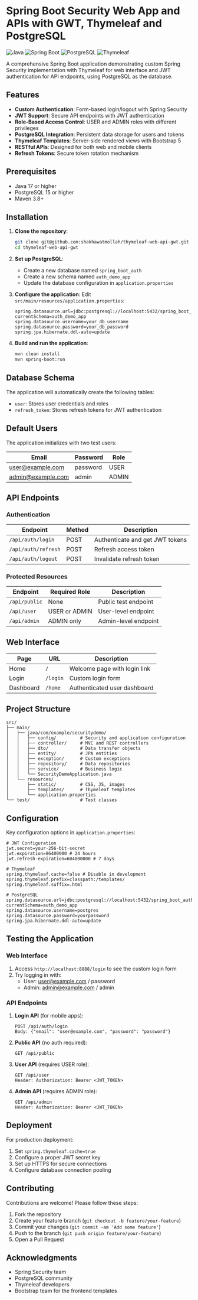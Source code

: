# Spring Boot Security Web App and APIs with GWT, Thymeleaf and PostgreSQL

![Java](https://img.shields.io/badge/Java-17-blue)
![Spring Boot](https://img.shields.io/badge/Spring%20Boot-3.4.0-green)
![PostgreSQL](https://img.shields.io/badge/PostgreSQL-15-blue)
![Thymeleaf](https://img.shields.io/badge/Thymeleaf-3.1-orange)

A comprehensive Spring Boot application demonstrating custom Spring Security implementation with Thymeleaf for web interface and JWT authentication for API endpoints, using PostgreSQL as the database.

## Features

- **Custom Authentication**: Form-based login/logout with Spring Security
- **JWT Support**: Secure API endpoints with JWT authentication
- **Role-Based Access Control**: USER and ADMIN roles with different privileges
- **PostgreSQL Integration**: Persistent data storage for users and tokens
- **Thymeleaf Templates**: Server-side rendered views with Bootstrap 5
- **RESTful APIs**: Designed for both web and mobile clients
- **Refresh Tokens**: Secure token rotation mechanism

## Prerequisites

- Java 17 or higher
- PostgreSQL 15 or higher
- Maven 3.8+

## Installation

1. **Clone the repository**:
   ```bash
   git clone git@github.com:shakhawatmollah/thymeleaf-web-api-gwt.git
   cd thymeleaf-web-api-gwt
   ```

2. **Set up PostgreSQL**:
   - Create a new database named `spring_boot_auth`
   - Create a new schema named `auth_demo_app`
   - Update the database configuration in `application.properties`

3. **Configure the application**:
   Edit `src/main/resources/application.properties`:
   ```properties
   spring.datasource.url=jdbc:postgresql://localhost:5432/spring_boot_auth?currentSchema=auth_demo_app
   spring.datasource.username=your_db_username
   spring.datasource.password=your_db_password
   spring.jpa.hibernate.ddl-auto=update
   ```

4. **Build and run the application**:
   ```bash
   mvn clean install
   mvn spring-boot:run
   ```

## Database Schema

The application will automatically create the following tables:

- `user`: Stores user credentials and roles
- `refresh_token`: Stores refresh tokens for JWT authentication

## Default Users

The application initializes with two test users:

| Email             | Password | Role  |
|-------------------|----------|-------|
| user@example.com  | password | USER  |
| admin@example.com | admin    | ADMIN |

## API Endpoints

### Authentication

| Endpoint          | Method | Description                     |
|-------------------|--------|---------------------------------|
| `/api/auth/login` | POST   | Authenticate and get JWT tokens |
| `/api/auth/refresh` | POST   | Refresh access token            |
| `/api/auth/logout` | POST   | Invalidate refresh token        |

### Protected Resources

| Endpoint       | Required Role | Description             |
|----------------|---------------|-------------------------|
| `/api/public`  | None          | Public test endpoint    |
| `/api/user`    | USER or ADMIN | User-level endpoint     |
| `/api/admin`   | ADMIN only    | Admin-level endpoint    |

## Web Interface

| Page      | URL          | Description                     |
|-----------|--------------|---------------------------------|
| Home      | `/`          | Welcome page with login link    |
| Login     | `/login`     | Custom login form               |
| Dashboard | `/home`      | Authenticated user dashboard    |

## Project Structure

```
src/
├── main/
│   ├── java/com/example/securitydemo/
│   │   ├── config/         # Security and application configuration
│   │   ├── controller/     # MVC and REST controllers
│   │   ├── dto/            # Data transfer objects
│   │   ├── entity/         # JPA entities
│   │   ├── exception/      # Custom exceptions
│   │   ├── repository/     # Data repositories
│   │   ├── service/        # Business logic
│   │   └── SecurityDemoApplication.java
│   └── resources/
│       ├── static/         # CSS, JS, images
│       ├── templates/      # Thymeleaf templates
│       └── application.properties
└── test/                   # Test classes
```

## Configuration

Key configuration options in `application.properties`:

```properties
# JWT Configuration
jwt.secret=your-256-bit-secret
jwt.expiration=86400000 # 24 hours
jwt.refresh-expiration=604800000 # 7 days

# Thymeleaf
spring.thymeleaf.cache=false # Disable in development
spring.thymeleaf.prefix=classpath:/templates/
spring.thymeleaf.suffix=.html

# PostgreSQL
spring.datasource.url=jdbc:postgresql://localhost:5432/spring_boot_auth?currentSchema=auth_demo_app
spring.datasource.username=postgres
spring.datasource.password=yourpassword
spring.jpa.hibernate.ddl-auto=update
```

## Testing the Application

### Web Interface
1. Access `http://localhost:8888/login` to see the custom login form
2. Try logging in with:
   - User: user@example.com / password
   - Admin: admin@example.com / admin

### API Endpoints
1. **Login API** (for mobile apps):
   ```
   POST /api/auth/login
   Body: {"email": "user@example.com", "password": "password"}
   ```

2. **Public API** (no auth required):
   ```
   GET /api/public
   ```

3. **User API** (requires USER role):
   ```
   GET /api/user
   Header: Authorization: Bearer <JWT_TOKEN>
   ```

4. **Admin API** (requires ADMIN role):
   ```
   GET /api/admin
   Header: Authorization: Bearer <JWT_TOKEN>

## Deployment

For production deployment:

1. Set `spring.thymeleaf.cache=true`
2. Configure a proper JWT secret key
3. Set up HTTPS for secure connections
4. Configure database connection pooling

## Contributing

Contributions are welcome! Please follow these steps:

1. Fork the repository
2. Create your feature branch (`git checkout -b feature/your-feature`)
3. Commit your changes (`git commit -am 'Add some feature'`)
4. Push to the branch (`git push origin feature/your-feature`)
5. Open a Pull Request

## Acknowledgments

- Spring Security team
- PostgreSQL community
- Thymeleaf developers
- Bootstrap team for the frontend templates